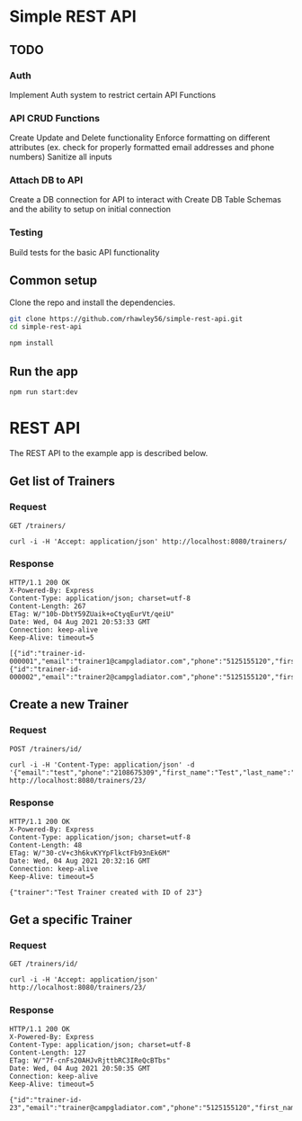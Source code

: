 # Simple REST API

## TODO

### Auth

Implement Auth system to restrict certain API Functions

### API CRUD Functions

Create Update and Delete functionality
Enforce formatting on different attributes (ex. check for properly formatted email addresses and phone numbers)
Sanitize all inputs

### Attach DB to API

Create a DB connection for API to interact with
Create DB Table Schemas and the ability to setup on initial connection

### Testing

Build tests for the basic API functionality

## Common setup

Clone the repo and install the dependencies.

```bash
git clone https://github.com/rhawley56/simple-rest-api.git
cd simple-rest-api
```

```bash
npm install
```

## Run the app

```bash
npm run start:dev
```

# REST API

The REST API to the example app is described below.

## Get list of Trainers

### Request

`GET /trainers/`

    curl -i -H 'Accept: application/json' http://localhost:8080/trainers/

### Response
    HTTP/1.1 200 OK
    X-Powered-By: Express
    Content-Type: application/json; charset=utf-8
    Content-Length: 267
    ETag: W/"10b-DbtY59ZUaik+oCtyqEurVt/qeiU"
    Date: Wed, 04 Aug 2021 20:53:33 GMT
    Connection: keep-alive
    Keep-Alive: timeout=5

    [{"id":"trainer-id-000001","email":"trainer1@campgladiator.com","phone":"5125155120","first_name":"Fearless","last_name":"Contender"},{"id":"trainer-id-000002","email":"trainer2@campgladiator.com","phone":"5125155120","first_name":"Fearless","last_name":"Contender"}]

## Create a new Trainer

### Request

`POST /trainers/id/`

    curl -i -H 'Content-Type: application/json' -d '{"email":"test","phone":"2108675309","first_name":"Test","last_name":"Trainer"}' http://localhost:8080/trainers/23/

### Response

    HTTP/1.1 200 OK
    X-Powered-By: Express
    Content-Type: application/json; charset=utf-8
    Content-Length: 48
    ETag: W/"30-cV+c3h6kvKYYpFlkctFb93nEk6M"
    Date: Wed, 04 Aug 2021 20:32:16 GMT
    Connection: keep-alive
    Keep-Alive: timeout=5

    {"trainer":"Test Trainer created with ID of 23"}

## Get a specific Trainer

### Request

`GET /trainers/id/`

    curl -i -H 'Accept: application/json' http://localhost:8080/trainers/23/

### Response

    HTTP/1.1 200 OK
    X-Powered-By: Express
    Content-Type: application/json; charset=utf-8
    Content-Length: 127
    ETag: W/"7f-cnFs20AHJvRjttbRC3IReQcBTbs"
    Date: Wed, 04 Aug 2021 20:50:35 GMT
    Connection: keep-alive
    Keep-Alive: timeout=5

    {"id":"trainer-id-23","email":"trainer@campgladiator.com","phone":"5125155120","first_name":"Fearless","last_name":"Contender"}